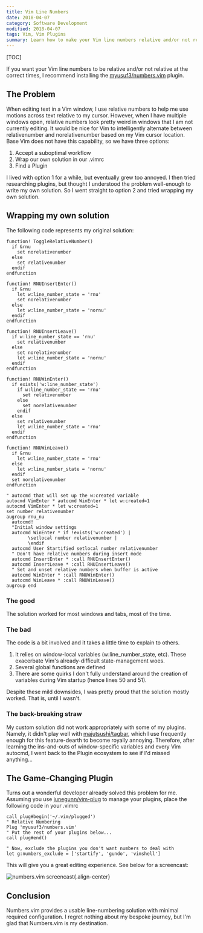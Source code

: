 ```yaml
---
title: Vim Line Numbers
date: 2018-04-07
category: Software Development
modified: 2018-04-07
tags: Vim, Vim Plugins
summary: Learn how to make your Vim line numbers relative and/or not relative at optimal times.
---
```


[TOC]

If you want your Vim line numbers to be relative and/or not relative at the correct times, I recommend installing the [myusuf3/numbers.vim](https://github.com/myusuf3/numbers.vim) plugin.

## The Problem

When editing text in a Vim window, I use relative numbers to help me use motions across text relative to my cursor. However, when I have multiple windows open, relative numbers look pretty weird in windows that I am not currently editing. It would be nice for Vim to intelligently alternate between relativenumber and norelativenumber based on my Vim cursor location. Base Vim does not have this capability, so we have three options:

1. Accept a suboptimal workflow
2. Wrap our own solution in our .vimrc
3. Find a Plugin

I lived with option 1 for a while, but eventually grew too annoyed. I then tried researching plugins, but thought I understood the problem well-enough to write my own solution. So I went straight to option 2 and tried wrapping my own solution.

## Wrapping my own solution

The following code represents my original solution:

```vim
function! ToggleRelativeNumber()
  if &rnu
    set norelativenumber
  else
    set relativenumber
  endif
endfunction

function! RNUInsertEnter()
  if &rnu
    let w:line_number_state = 'rnu'
    set norelativenumber
  else
    let w:line_number_state = 'nornu'
  endif
endfunction

function! RNUInsertLeave()
  if w:line_number_state == 'rnu'
    set relativenumber
  else
    set norelativenumber
    let w:line_number_state = 'nornu'
  endif
endfunction

function! RNUWinEnter()
  if exists('w:line_number_state')
    if w:line_number_state == 'rnu'
      set relativenumber
    else
      set norelativenumber
    endif
  else
    set relativenumber
    let w:line_number_state = 'rnu'
  endif
endfunction

function! RNUWinLeave()
  if &rnu
    let w:line_number_state = 'rnu'
  else
    let w:line_number_state = 'nornu'
  endif
  set norelativenumber
endfunction

" autocmd that will set up the w:created variable
autocmd VimEnter * autocmd WinEnter * let w:created=1
autocmd VimEnter * let w:created=1
set number relativenumber
augroup rnu_nu
  autocmd!
  "Initial window settings
  autocmd WinEnter * if !exists('w:created') |
        \setlocal number relativenumber |
        \endif
  autocmd User Startified setlocal number relativenumber
  " Don't have relative numbers during insert mode
  autocmd InsertEnter * :call RNUInsertEnter()
  autocmd InsertLeave * :call RNUInsertLeave()
  " Set and unset relative numbers when buffer is active
  autocmd WinEnter * :call RNUWinEnter()
  autocmd WinLeave * :call RNUWinLeave()
augroup end
```

### The good

The solution worked for most windows and tabs, most of the time.

### The bad

The code is a bit involved and it takes a little time to explain to others.

1. It relies on window-local variables (w:line_number_state, etc). These exacerbate Vim's already-difficult state-management woes.
2. Several global functions are defined
3. There are some quirks I don't fully understand around the creation of variables during Vim startup (hence lines 50 and 51).

Despite these mild downsides, I was pretty proud that the solution mostly worked. That is, until I wasn't.

### The back-breaking straw

My custom solution did not work appropriately with some of my plugins. Namely, it didn't play well with [majutsushi/tagbar](https://github.com/majutsushi/tagbar), which I use frequently enough for this feature-dearth to become royally annoying. Therefore, after learning the ins-and-outs of window-specific variables and every Vim autocmd, I went back to the Plugin ecosystem to see if I'd missed anything\...

## The Game-Changing Plugin

Turns out a wonderful developer already solved this problem for me. Assuming you use [junegunn/vim-plug](https://github.com/junegunn/vim-plug) to manage your plugins, place the following code in your .vimrc

```vim
call plug#begin('~/.vim/plugged')
" Relative Numbering
Plug 'myusuf3/numbers.vim'
" Put the rest of your plugins below...
call plug#end()

" Now, exclude the plugins you don't want numbers to deal with
let g:numbers_exclude = ['startify', 'gundo', 'vimshell']
```

This will give you a great editing experience. See below for a screencast:

![numbers.vim screencast]({static}/gif/numbers-vim.gif){.align-center}

## Conclusion

Numbers.vim provides a usable line-numbering solution with minimal required configuration. I regret nothing about my bespoke journey, but I'm glad that Numbers.vim is my destination.
